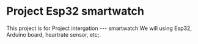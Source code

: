 # Project Esp32 smartwatch
This project is for Project intergation --- smartwatch
We will using Esp32, Arduino board, heartrate sensor, etc;.
